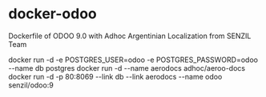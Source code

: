# docker-odoo
Dockerfile of ODOO 9.0 with Adhoc Argentinian Localization from SENZIL Team


docker run -d -e POSTGRES_USER=odoo -e POSTGRES_PASSWORD=odoo --name db postgres
docker run -d --name aerodocs adhoc/aeroo-docs
docker run -d -p 80:8069 --link db --link aerodocs --name odoo senzil/odoo:9